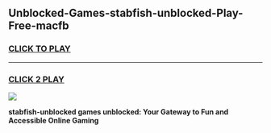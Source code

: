 
## Unblocked-Games-stabfish-unblocked-Play-Free-macfb
<h3>
<a href="https://premium76.site?title=stabfish-unblocked&ref=18A">CLICK TO PLAY</a></h3>
<hr>

<h3>
<a href="https://premium76.site?title=stabfish-unblocked&ref=18A">CLICK 2 PLAY</a>
  
</h3>

<a href="https://premium76.site?title=stabfish-unblocked&ref=18A"><img src="https://clearcache.store/games.png"></a>


**stabfish-unblocked games unblocked: Your Gateway to Fun and Accessible Online Gaming**
